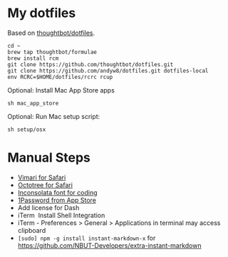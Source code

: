 # My dotfiles

Based on [thoughtbot/dotfiles](https://github.com/thoughtbot/dotfiles).

```
cd ~
brew tap thoughtbot/formulae
brew install rcm
git clone https://github.com/thoughtbot/dotfiles.git
git clone https://github.com/andyw8/dotfiles.git dotfiles-local
env RCRC=$HOME/dotfiles/rcrc rcup
```

Optional: Install Mac App Store apps
```
sh mac_app_store
```

Optional: Run Mac setup script:
```
sh setup/osx
```

# Manual Steps

* [Vimari for Safari](https://github.com/guyht/vimari/releases/latest)
* [Octotree for Safari](https://github.com/buunguyen/octotree)
* [Inconsolata font for coding](https://www.google.com/fonts#UsePlace:use/Collection:Inconsolata)
* [1Password from App Store](https://itunes.apple.com/us/app/1password-password-manager-and-secure-wallet/id443987910?mt=12)
* Add license for Dash
* iTerm ­ Install Shell Integration
* iTerm - Preferences > General > Applications in terminal may access clipboard
* `[sudo] npm -g install instant-markdown-x` for https://github.com/NBUT-Developers/extra-instant-markdown
